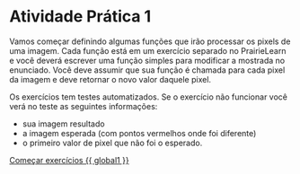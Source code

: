 # Atividade Prática 1

Vamos começar definindo algumas funções que irão processar os pixels de uma imagem. Cada função está em um exercício separado no PrairieLearn e você deverá escrever uma função simples para modificar a mostrada no enunciado. Você deve assumir que sua função é chamada para cada pixel da imagem e deve retornar o novo valor daquele pixel. 

Os exercícios tem testes automatizados. Se o exercício não funcionar você verá no teste as seguintes informações:

- sua imagem resultado
- a imagem esperada (com pontos vermelhos onde foi diferente)
- o primeiro valor de pixel que não foi o esperado. 

<a href="TODO"> Começar exercícios {{ global1 }} </a>